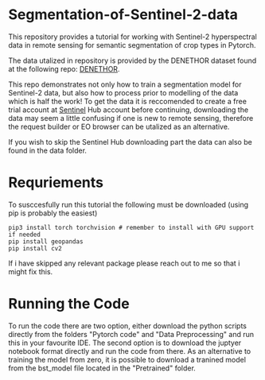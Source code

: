 # Segmentation-of-Sentinel-2-data

This repository provides a tutorial for working with Sentinel-2 hyperspectral data in remote sensing for semantic segmentation of crop types in Pytorch. 

The data utalized in repository is provided by the DENETHOR dataset found at the following repo: [DENETHOR](https://github.com/lukaskondmann/DENETHOR).

This repo demonstrates not only how to train a segmentation model for Sentinel-2 data, but also how to process prior to modelling of the data which is half the work! To get the data it is reccomended to create a free trial account at [Sentinel](https://www.sentinel-hub.com/) Hub account before continuing, downloading the data may seem a little confusing if one is new to remote sensing, therefore the request builder or EO browser can be utalized as an alternative.   

If you wish to skip the Sentinel Hub downloading part the data can also be found in the data folder. 

# Requriements

To susccesfully run this tutorial the following must be downloaded (using pip is probably the easiest)

```
pip3 install torch torchvision # remember to install with GPU support if needed
pip install geopandas
pip install cv2
```
If i have skipped any relevant package please reach out to me so that i might fix this. 

# Running the Code

To run the code there are two option, either download the python scripts directly from the folders "Pytorch code" and "Data Preprocessing" and run this in your favourite IDE. The second option is to download the juptyer notebook format directly and run the code from there. As an alternative to training the model from zero, it is possible to download a tranined model from the bst_model file located in the "Pretrained" folder.   
